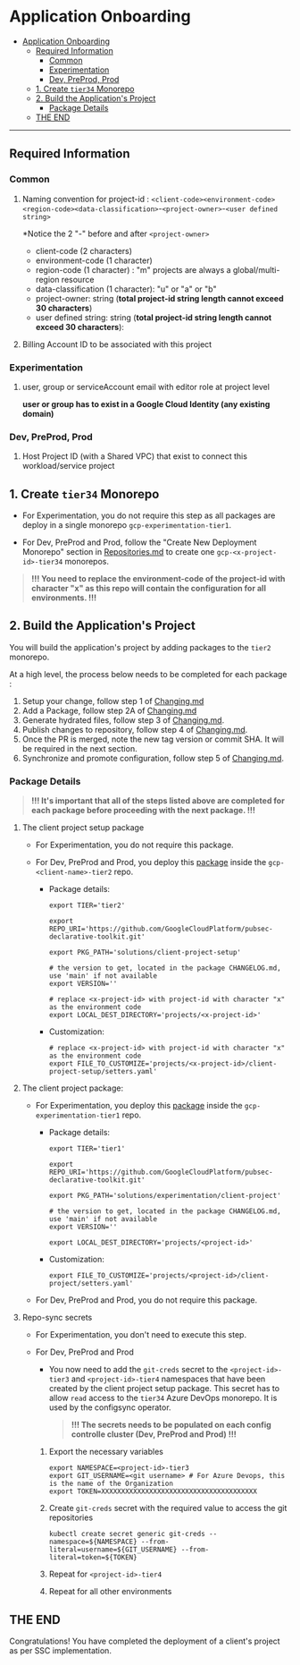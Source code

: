 # Application Onboarding

- [Application Onboarding](#application-onboarding)
  - [Required Information](#required-information)
    - [Common](#common)
    - [Experimentation](#experimentation)
    - [Dev, PreProd, Prod](#dev-preprod-prod)
  - [1. Create `tier34` Monorepo](#1-create-tier34-monorepo)
  - [2. Build the Application's Project](#2-build-the-applications-project)
    - [Package Details](#package-details)
  - [THE END](#the-end)

--------------------------------------

## Required Information

### Common

1. Naming convention for project-id : `<client-code><environment-code><region-code><data-classification>`-`<project-owner>`-`<user defined string>`

    *Notice the 2 "-" before and after `<project-owner>`
    - client-code (2 characters)
    - environment-code (1 character)
    - region-code (1 character) : "m" projects are always a global/multi-region resource
    - data-classification (1 character): "u" or "a" or "b"
    - project-owner: string (**total project-id string length cannot exceed 30 characters**)
    - user defined string: string (**total project-id string length cannot exceed 30 characters**):

1. Billing Account ID to be associated with this project

### Experimentation

1. user, group or serviceAccount email with editor role at project level

    **user or group has to exist in a Google Cloud Identity (any existing domain)**

### Dev, PreProd, Prod

1. Host Project ID (with a Shared VPC) that exist to connect this workload/service project

## 1. Create `tier34` Monorepo

- For Experimentation, you do not require this step as all packages are deploy in a single monorepo `gcp-experimentation-tier1`.

- For Dev, PreProd and Prod, follow the "Create New Deployment Monorepo" section in [Repositories.md](./Repositories.md) to create one `gcp-<x-project-id>-tier34` monorepos.

> **!!! You need to replace the environment-code of the project-id with character "x" as this repo will contain the configuration for all environments. !!!**

## 2. Build the Application's Project

You will build the application's project by adding packages to the `tier2` monorepo.

At a high level, the process below needs to be completed for each package :

1. Setup your change, follow step 1 of [Changing.md](./Changing.md#step-1---setup)
1. Add a Package, follow step 2A of [Changing.md](./Changing.md#a-add-a-package)
1. Generate hydrated files, follow step 3 of [Changing.md](./Changing.md#step-3---hydrate).
1. Publish changes to repository, follow step 4 of [Changing.md](./Changing.md#step-4---publish).
1. Once the PR is merged, note the new tag version or commit SHA.  It will be required in the next section.
1. Synchronize and promote configuration, follow step 5 of [Changing.md](./Changing.md#step-5---synchronize--promote-configs).

### Package Details

> **!!! It's important that all of the steps listed above are completed for each package before proceeding with the next package. !!!**

1. The client project setup package
    - For Experimentation, you do not require this package.

    - For Dev, PreProd and Prod, you deploy this [package](https://github.com/GoogleCloudPlatform/pubsec-declarative-toolkit/tree/main/solutions/client-project-setup) inside the `gcp-<client-name>-tier2` repo.

      - Package details:

          ```shell
          export TIER='tier2'

          export REPO_URI='https://github.com/GoogleCloudPlatform/pubsec-declarative-toolkit.git'

          export PKG_PATH='solutions/client-project-setup'

          # the version to get, located in the package CHANGELOG.md, use 'main' if not available
          export VERSION=''

          # replace <x-project-id> with project-id with character "x" as the environment code
          export LOCAL_DEST_DIRECTORY='projects/<x-project-id>'
          ```

      - Customization:

          ```shell
          # replace <x-project-id> with project-id with character "x" as the environment code
          export FILE_TO_CUSTOMIZE='projects/<x-project-id>/client-project-setup/setters.yaml'
          ```

1. The client project package:

    - For Experimentation, you deploy this [package](https://github.com/GoogleCloudPlatform/pubsec-declarative-toolkit/tree/main/solutions/experimentation/client-project) inside the `gcp-experimentation-tier1` repo.

      - Package details:

        ```shell
        export TIER='tier1'

        export REPO_URI='https://github.com/GoogleCloudPlatform/pubsec-declarative-toolkit.git'

        export PKG_PATH='solutions/experimentation/client-project'

        # the version to get, located in the package CHANGELOG.md, use 'main' if not available
        export VERSION=''

        export LOCAL_DEST_DIRECTORY='projects/<project-id>'
        ```

      - Customization:

          ```shell
          export FILE_TO_CUSTOMIZE='projects/<project-id>/client-project/setters.yaml'
          ```

    - For Dev, PreProd and Prod,  you do not require this package.

1. Repo-sync secrets
   - For Experimentation, you don't need to execute this step.

   - For Dev, PreProd and Prod
       - You now need to add the `git-creds` secret to the `<project-id>-tier3` and `<project-id>-tier4` namespaces that have been created by the client project setup package. This secret has to allow `read` access to the `tier34` Azure DevOps monorepo. It is used by the configsync operator.
          > **!!! The secrets needs to be populated on each config controlle cluster (Dev, PreProd and Prod) !!!**

        1. Export the necessary variables

            ```shell
            export NAMESPACE=<project-id>-tier3
            export GIT_USERNAME=<git username> # For Azure Devops, this is the name of the Organization
            export TOKEN=XXXXXXXXXXXXXXXXXXXXXXXXXXXXXXXXXXXXXXX
            ```

        1. Create `git-creds` secret with the required value to access the git repositories

           ```shell
           kubectl create secret generic git-creds --namespace=${NAMESPACE} --from-literal=username=${GIT_USERNAME} --from-literal=token=${TOKEN}
           ```

        1. Repeat for `<project-id>-tier4`

        1. Repeat for all other environments

## THE END

Congratulations! You have completed the deployment of a client's project as per SSC implementation.
